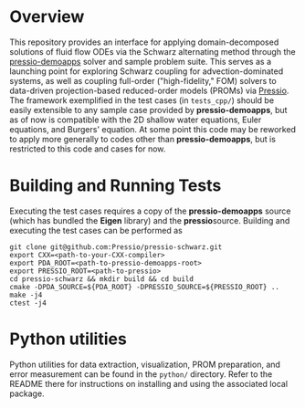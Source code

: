 
# Overview

This repository provides an interface for applying domain-decomposed solutions of fluid flow ODEs via the Schwarz alternating method through the [pressio-demoapps](https://github.com/Pressio/pressio-demoapps) solver and sample problem suite. This serves as a launching point for exploring Schwarz coupling for advection-dominated systems, as well as coupling full-order ("high-fidelity," FOM) solvers to data-driven projection-based reduced-order models (PROMs) via [Pressio](https://github.com/Pressio/pressio). The framework exemplified in the test cases (in ```tests_cpp/```) should be easily extensible to any sample case provided by **pressio-demoapps**, but as of now is compatible with the 2D shallow water equations, Euler equations, and Burgers' equation. At some point this code may be reworked to apply more generally to codes other than **pressio-demoapps**, but is restricted to this code and cases for now.

# Building and Running Tests

Executing the test cases requires a copy of the **pressio-demoapps** source (which has bundled the **Eigen** library)
and the **pressio**source. Building and executing the test cases can be performed as

```
git clone git@github.com:Pressio/pressio-schwarz.git
export CXX=<path-to-your-CXX-compiler>
export PDA_ROOT=<path-to-pressio-demoapps-root>
export PRESSIO_ROOT=<path-to-pressio>
cd pressio-schwarz && mkdir build && cd build
cmake -DPDA_SOURCE=${PDA_ROOT} -DPRESSIO_SOURCE=${PRESSIO_ROOT} ..
make -j4
ctest -j4
```

# Python utilities

Python utilities for data extraction, visualization, PROM preparation, and error measurement can be found in the ```python/``` directory. Refer to the README there for instructions on installing and using the associated local package.

